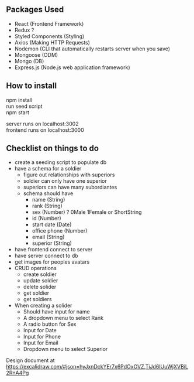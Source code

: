 ## Packages Used

- React (Frontend Framework)
- Redux ?
- Styled Components (Styling)
- Axios (Making HTTP Requests)
- Nodemon (CLI that automatically restarts server when you save)
- Mongoose (ODM)
- Mongo (DB)
- Express.js (Node.js web application framework)
## How to install

npm install <br>
run seed script <br>
npm start

server runs on localhost:3002 <br>
frontend runs on localhost:3000

## Checklist on things to do


- create a seeding script to populate db
- have a schema for a soldier
  - figure out relationships with superiors
  - soldier can only have one superior 
  - superiors can have many subordiantes
  - schema should have
    - name (String)
    - rank (String)
    - sex (Number) ? 0Male 1Female or ShortString
    - id (Number)
    - start date (Date)
    - office phone (Number)
    - email (String)
    - superior (String)
- have frontend connect to server
- have server connect to db
- get images for peoples avatars
- CRUD operations 
  - create soldier
  - update soldier
  - delete solider
  - get soldier 
  - get soldiers
- When creating a solider
  - Should have input for name
  - A dropdown menu to select Rank
  - A radio button for Sex
  - Input for Date
  - Input for Phone
  - Input for Email
  - Dropdown menu to select Superior

 Design document at https://excalidraw.com/#json=hyJxnDckYEr7x6PdOxOVZ,TjJd6IUuWjXVBiL2RnA4Pg

